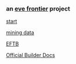 ### an [eve frontier](https://evefrontier.com/) project

[start](https://github.com/gwt-git/mine.yachts/blob/main/mine-yachts.csv)

[mining data](https://github.com/gwt-git/mine.yachts/blob/main/mining.csv)

[EFTB](https://eftb.shish.io/)

[Official Builder Docs](https://docs.evefrontier.com/)

